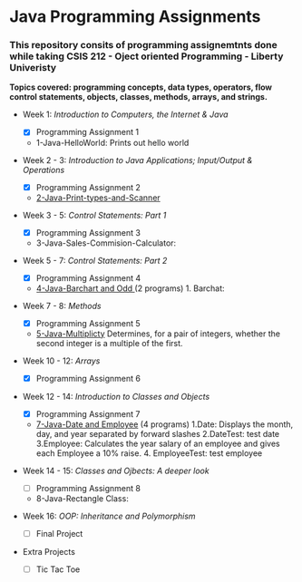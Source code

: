 # Java Programming Assignments

<h3>This repository consits of programming assignemtnts done while taking CSIS 212 - Oject oriented Programming - Liberty Univeristy</h3> 

<strong>Topics covered: programming concepts, data types, operators, flow control statements, objects, classes, methods, arrays, and strings.</strong>

- Week 1: <em>Introduction to Computers, the Internet & Java</em>
  - [x] Programming Assignment 1
  - 1-Java-HelloWorld: Prints out hello world 

- Week 2 - 3: <em>Introduction to Java Applications; Input/Output & Operations</em>
  - [x] Programming Assignment 2 
  - <a href="https://github.com/VictorCanas/liberty-university/tree/master/CSIS212-Java-projects/2-Java-Print-types-and-Scanner">2-Java-Print-types-and-Scanner</a>

- Week 3 - 5: <em>Control Statements: Part 1</em>
  - [x] Programming Assignment 3 
  -  3-Java-Sales-Commision-Calculator: 

- Week 5 - 7: <em>Control Statements: Part 2</em>
  - [x] Programming Assignment 4
  - <a href="https://github.com/VictorCanas/Java-projects-CSIS-212/tree/master/4-Java-Barchart%20and%20Odd/src">4-Java-Barchart and Odd </a> (2 programs) 1. Barchat: 

- Week 7 - 8: <em>Methods</em>
  - [x] Programming Assignment 5  
  - <a href="https://github.com/VictorCanas/Java-projects-CSIS-212/blob/master/5-Java-Multiplicty/src/Mul_5_16.java">5-Java-Multiplicty</a> Determines, for a pair of integers, whether the second integer is a multiple of the first.

- Week 10 - 12: <em>Arrays</em>
  - [x] Programming Assignment 6

- Week 12 - 14: <em>Introduction to Classes and Objects</em>
  - [x] Programming Assignment 7
  - <a href="https://github.com/VictorCanas/Java-projects-CSIS-212/tree/master/7-Java-Date%20and%20Employee/src">7-Java-Date and Employee</a> (4 programs) 1.Date: Displays the month, day, and year separated by forward slashes 2.DateTest: test date 3.Employee: Calculates the year salary of an employee and gives each Employee a 10% raise. 4. EmployeeTest: test employee 

- Week 14 - 15: <em>Classes and Ojbects: A deeper look</em>
  - [ ] Programming Assignment 8
  - 8-Java-Rectangle Class:  

- Week 16: <em>OOP: Inheritance and Polymorphism</em>  
  - [ ] Final Project 

- Extra Projects
  - [ ] Tic Tac Toe  

